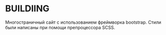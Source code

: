 # BUILDIING
Многостраничный сайт с использованием фреймворка bootstrap. Стили были написаны при помощи препроцессора SCSS.

